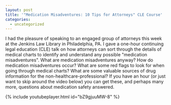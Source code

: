 ```yaml
---
layout: post
title: '"Medication Misadventures: 10 Tips for Attorneys" CLE Course'
categories:
  - uncategorized
---
```



I had the pleasure of speaking to an engaged group of attorneys this week at the Jenkins Law Library in Philadelphia, PA. I gave a one-hour continuing legal education (CLE) talk on how attorneys can sort through the details of medical charts to identify and understand any possible "medication misadventures". What are medication misadventures anyway? How do medication misadventures occur? What are some red flags to look for when going through medical charts? What are some valuable sources of drug information for the non-healthcare-professional? If you have an hour (or just want to skip around the video below) you can get these, and perhaps many more, questions about medication safety answered.

{% include youtubeplayer.html id="bZ9gjuuMW-8" %}
